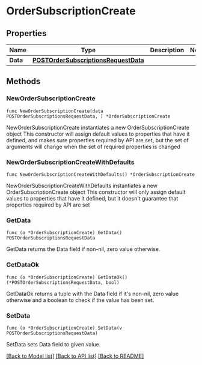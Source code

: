 # OrderSubscriptionCreate

## Properties

Name | Type | Description | Notes
------------ | ------------- | ------------- | -------------
**Data** | [**POSTOrderSubscriptionsRequestData**](POSTOrderSubscriptionsRequestData.md) |  | 

## Methods

### NewOrderSubscriptionCreate

`func NewOrderSubscriptionCreate(data POSTOrderSubscriptionsRequestData, ) *OrderSubscriptionCreate`

NewOrderSubscriptionCreate instantiates a new OrderSubscriptionCreate object
This constructor will assign default values to properties that have it defined,
and makes sure properties required by API are set, but the set of arguments
will change when the set of required properties is changed

### NewOrderSubscriptionCreateWithDefaults

`func NewOrderSubscriptionCreateWithDefaults() *OrderSubscriptionCreate`

NewOrderSubscriptionCreateWithDefaults instantiates a new OrderSubscriptionCreate object
This constructor will only assign default values to properties that have it defined,
but it doesn't guarantee that properties required by API are set

### GetData

`func (o *OrderSubscriptionCreate) GetData() POSTOrderSubscriptionsRequestData`

GetData returns the Data field if non-nil, zero value otherwise.

### GetDataOk

`func (o *OrderSubscriptionCreate) GetDataOk() (*POSTOrderSubscriptionsRequestData, bool)`

GetDataOk returns a tuple with the Data field if it's non-nil, zero value otherwise
and a boolean to check if the value has been set.

### SetData

`func (o *OrderSubscriptionCreate) SetData(v POSTOrderSubscriptionsRequestData)`

SetData sets Data field to given value.



[[Back to Model list]](../README.md#documentation-for-models) [[Back to API list]](../README.md#documentation-for-api-endpoints) [[Back to README]](../README.md)


